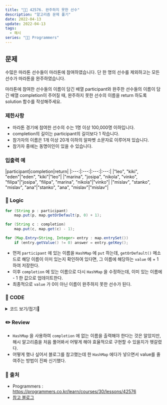 ```yaml
---
title: "👩‍💻 42576. 완주하지 못한 선수"
description: "알고리즘 문제 풀기"
date: 2022-04-13
update: 2022-04-13
tags:
  - 해시
series: "👩‍💻 Programmers"
---
```


## 문제
수많은 마라톤 선수들이 마라톤에 참여하였습니다. 단 한 명의 선수를 제외하고는 모든 선수가 마라톤을 완주하였습니다.

마라톤에 참여한 선수들의 이름이 담긴 배열 participant와 완주한 선수들의 이름이 담긴 배열 completion이 주어질 때, 완주하지 못한 선수의 이름을 return 하도록 solution 함수를 작성해주세요.

### 제한사항
- 마라톤 경기에 참여한 선수의 수는 1명 이상 100,000명 이하입니다.
- completion의 길이는 participant의 길이보다 1 작습니다.
- 참가자의 이름은 1개 이상 20개 이하의 알파벳 소문자로 이루어져 있습니다.
- 참가자 중에는 동명이인이 있을 수 있습니다.

### 입출력 예
|participant|completion|return|
|:---:|:---:|:---:|:---:|
|"leo", "kiki", "eden"|"eden", "kiki"|"leo"|
|"marina", "josipa", "nikola", "vinko", "filipa"|"josipa", "filipa", "marina", "nikola"|"vinko"|
|"mislav", "stanko", "mislav", "ana"|"stanko", "ana", "mislav"|"mislav"|

### 📍 **Logic**

```java
for (String p : participant)
    map.put(p, map.getOrDefault(p, 0) + 1);

for (String c : completion)
    map.put(c, map.get(c) - 1);

for (Map.Entry<String, Integer> entry : map.entrySet())
    if (entry.getValue() != 0) answer = entry.getKey();
```

- 먼저 `participant` 에 있는 이름을 `HashMap` 에 `put` 하는데, `getOrDefault()` 메소드로 해당 이름이 이미 있는지 확인하여 있다면, 그 이름에 해당하는 `value` 에 + 1 하여 저장한다.
- 이후 `completion` 에 있는 이름으로 다시 `HashMap` 을 수정하는데, 이미 있는 이름에 - 1 한 값으로 업데이트한다.
- 최종적으로 `value` 가 0이 아닌 이름이 완주하지 못한 선수가 된다.

### 📄 **CODE**

<details>
  <summary>코드 보기/접기💫</summary>
    <div markdown="1">

	import java.util.*;

    class Solution {
        public String solution(String[] participant, String[] completion) {
            HashMap<String, Integer> map = new HashMap<>();
            String answer = "";
            
            for (String p : participant)
                map.put(p, map.getOrDefault(p, 0) + 1);
            
            for (String c : completion)
                map.put(c, map.get(c) - 1);
            
            for (Map.Entry<String, Integer> entry : map.entrySet())
                if (entry.getValue() != 0) answer = entry.getKey();
    
            return answer;
        }
    }
  	</div>
</details>

### ✏️ **Review**
- `HashMap` 을 사용하여 `completion` 에 없는 이름을 출력해야 한다는 것은 알았지만, 해시 알고리즘을 처음 풀어봐서 어떻게 해야 효율적으로 구현할 수 있을지가 헷갈렸다.
- 어떻게 했나 싶어서 블로그를 참고했는데 한 `HashMap` 에다가 넣으면서 value를 줄여주는 방법이 진짜 신기했다. 

### 📕 출처
- Programmers : https://programmers.co.kr/learn/courses/30/lessons/42576
- [참고 블로그](https://coding-grandpa.tistory.com/entry/%ED%94%84%EB%A1%9C%EA%B7%B8%EB%9E%98%EB%A8%B8%EC%8A%A4-%EC%99%84%EC%A3%BC%ED%95%98%EC%A7%80-%EB%AA%BB%ED%95%9C-%EC%84%A0%EC%88%98-%ED%95%B4%EC%8B%9C-Lv-1)